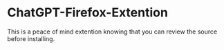 # ChatGPT-Firefox-Extention
This is a peace of mind extention knowing that you can review the source before installing.
